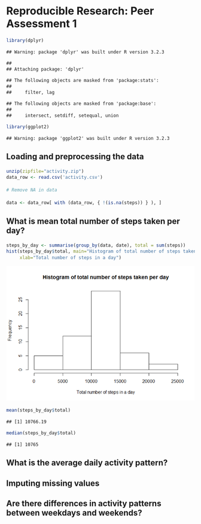 # Reproducible Research: Peer Assessment 1


```r
library(dplyr)
```

```
## Warning: package 'dplyr' was built under R version 3.2.3
```

```
## 
## Attaching package: 'dplyr'
```

```
## The following objects are masked from 'package:stats':
## 
##     filter, lag
```

```
## The following objects are masked from 'package:base':
## 
##     intersect, setdiff, setequal, union
```

```r
library(ggplot2)
```

```
## Warning: package 'ggplot2' was built under R version 3.2.3
```

## Loading and preprocessing the data

```r
unzip(zipfile="activity.zip")
data_row <- read.csv('activity.csv')

# Remove NA in data

data <- data_row[ with (data_row, { !(is.na(steps)) } ), ]
```

## What is mean total number of steps taken per day?

```r
steps_by_day <- summarise(group_by(data, date), total = sum(steps))
hist(steps_by_day$total, main="Histogram of total number of steps taken per day", 
     xlab="Total number of steps in a day")
```

![](PA1_template_files/figure-html/unnamed-chunk-2-1.png)

```r
mean(steps_by_day$total)
```

```
## [1] 10766.19
```

```r
median(steps_by_day$total)  
```

```
## [1] 10765
```

## What is the average daily activity pattern?



## Imputing missing values



## Are there differences in activity patterns between weekdays and weekends?

